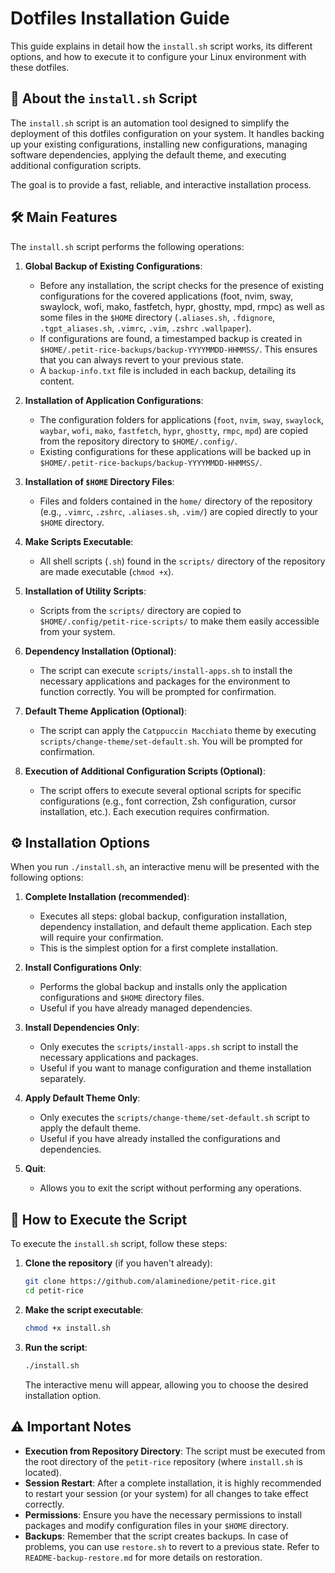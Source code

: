# Dotfiles Installation Guide

This guide explains in detail how the `install.sh` script works, its different options, and how to execute it to configure your Linux environment with these dotfiles.

## 🚀 About the `install.sh` Script

The `install.sh` script is an automation tool designed to simplify the deployment of this dotfiles configuration on your system. It handles backing up your existing configurations, installing new configurations, managing software dependencies, applying the default theme, and executing additional configuration scripts.

The goal is to provide a fast, reliable, and interactive installation process.

## 🛠️ Main Features

The `install.sh` script performs the following operations:

1.  **Global Backup of Existing Configurations**:
    *   Before any installation, the script checks for the presence of existing configurations for the covered applications (foot, nvim, sway, swaylock, wofi, mako, fastfetch, hypr, ghostty, mpd, rmpc) as well as some files in the `$HOME` directory (`.aliases.sh`, `.fdignore`, `.tgpt_aliases.sh`, `.vimrc`,  `.vim`, `.zshrc` `.wallpaper`).
    *   If configurations are found, a timestamped backup is created in `$HOME/.petit-rice-backups/backup-YYYYMMDD-HHMMSS/`. This ensures that you can always revert to your previous state.
    *   A `backup-info.txt` file is included in each backup, detailing its content.

2.  **Installation of Application Configurations**:
    *   The configuration folders for applications (`foot`, `nvim`, `sway`, `swaylock`, `waybar`, `wofi`, `mako`, `fastfetch`, `hypr`, `ghostty`, `rmpc`, `mpd`) are copied from the repository directory to `$HOME/.config/`.
    *   Existing configurations for these applications will be backed up in `$HOME/.petit-rice-backups/backup-YYYYMMDD-HHMMSS/`.

3.  **Installation of `$HOME` Directory Files**:
    *   Files and folders contained in the `home/` directory of the repository (e.g., `.vimrc`, `.zshrc`, `.aliases.sh`, `.vim/`) are copied directly to your `$HOME` directory.

4.  **Make Scripts Executable**:
    *   All shell scripts (`.sh`) found in the `scripts/` directory of the repository are made executable (`chmod +x`).

5.  **Installation of Utility Scripts**:
    *   Scripts from the `scripts/` directory are copied to `$HOME/.config/petit-rice-scripts/` to make them easily accessible from your system.

6.  **Dependency Installation (Optional)**:
    *   The script can execute `scripts/install-apps.sh` to install the necessary applications and packages for the environment to function correctly. You will be prompted for confirmation.

7.  **Default Theme Application (Optional)**:
    *   The script can apply the `Catppuccin Macchiato` theme by executing `scripts/change-theme/set-default.sh`. You will be prompted for confirmation.

8.  **Execution of Additional Configuration Scripts (Optional)**:
    *   The script offers to execute several optional scripts for specific configurations (e.g., font correction, Zsh configuration, cursor installation, etc.). Each execution requires confirmation.

## ⚙️ Installation Options

When you run `./install.sh`, an interactive menu will be presented with the following options:

1.  **Complete Installation (recommended)**:
    *   Executes all steps: global backup, configuration installation, dependency installation, and default theme application. Each step will require your confirmation.
    *   This is the simplest option for a first complete installation.

2.  **Install Configurations Only**:
    *   Performs the global backup and installs only the application configurations and `$HOME` directory files.
    *   Useful if you have already managed dependencies.

3.  **Install Dependencies Only**:
    *   Only executes the `scripts/install-apps.sh` script to install the necessary applications and packages.
    *   Useful if you want to manage configuration and theme installation separately.

4.  **Apply Default Theme Only**:
    *   Only executes the `scripts/change-theme/set-default.sh` script to apply the default theme.
    *   Useful if you have already installed the configurations and dependencies.

5.  **Quit**:
    *   Allows you to exit the script without performing any operations.

## 🚀 How to Execute the Script

To execute the `install.sh` script, follow these steps:

1.  **Clone the repository** (if you haven't already):
    ```bash
    git clone https://github.com/alaminedione/petit-rice.git
    cd petit-rice
    ```

2.  **Make the script executable**:
    ```bash
    chmod +x install.sh
    ```

3.  **Run the script**:
    ```bash
    ./install.sh
    ```

    The interactive menu will appear, allowing you to choose the desired installation option.

## ⚠️ Important Notes

*   **Execution from Repository Directory**: The script must be executed from the root directory of the `petit-rice` repository (where `install.sh` is located).
*   **Session Restart**: After a complete installation, it is highly recommended to restart your session (or your system) for all changes to take effect correctly.
*   **Permissions**: Ensure you have the necessary permissions to install packages and modify configuration files in your `$HOME` directory.
*   **Backups**: Remember that the script creates backups. In case of problems, you can use `restore.sh` to revert to a previous state. Refer to `README-backup-restore.md` for more details on restoration.
